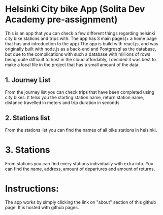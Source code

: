 # Helsinki City bike App (Solita Dev Academy pre-assignment)

This is an app that you can check a few different things regarding helsinki city bike stations and trips with. 
The app has 3 main pages(+ a home page that has and introduction to the app)
The app is build with react.js, and was originally built with node.js as a back-end and Postgresql as the database, but due to the complications with such a database with millions of rows being quite difficult to host in the cloud affordably, I decided it was best to make a local file in the project that has a small amount of the data.

## 1. Journey List

From the journey list you can check trips that have been completed using city bikes. It telss you the starting station name, return station name, distance travelled in meters and trip duration in seconds. 

## 2. Stations list
 
From the stations list you can find the names of all bike stations in helsinki. 

# 3. Stations

From stations you can find every stations individually with extra info. You can find the name, address, amount of departures and amount of returns. 

# Instructions:

The app works by simply clicking the link on "about" section of this github page. It is hosted with github pages. 


